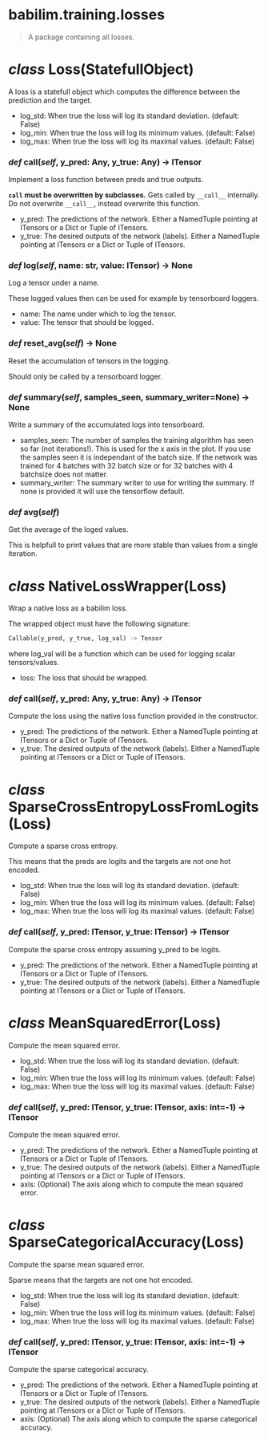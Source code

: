 # babilim.training.losses

> A package containing all losses.

# *class* **Loss**(StatefullObject)

A loss is a statefull object which computes the difference between the prediction and the target.

* log_std: When true the loss will log its standard deviation. (default: False)
* log_min: When true the loss will log its minimum values. (default: False)
* log_max: When true the loss will log its maximal values. (default: False)


### *def* **call**(*self*, y_pred: Any, y_true: Any) -> ITensor

Implement a loss function between preds and true outputs.

**`call` must be overwritten by subclasses.** Gets called by `__call__` internally.
Do not overwrite `__call__`, instead overwrite this function.

* y_pred: The predictions of the network. Either a NamedTuple pointing at ITensors or a Dict or Tuple of ITensors.
* y_true: The desired outputs of the network (labels). Either a NamedTuple pointing at ITensors or a Dict or Tuple of ITensors.


### *def* **log**(*self*, name: str, value: ITensor) -> None

Log a tensor under a name.

These logged values then can be used for example by tensorboard loggers.

* name: The name under which to log the tensor.
* value: The tensor that should be logged.


### *def* **reset_avg**(*self*) -> None

Reset the accumulation of tensors in the logging.

Should only be called by a tensorboard logger.


### *def* **summary**(*self*, samples_seen, **summary**_writer=None) -> None

Write a summary of the accumulated logs into tensorboard.

* samples_seen: The number of samples the training algorithm has seen so far (not iterations!).
This is used for the x axis in the plot. If you use the samples seen it is independant of the batch size.
If the network was trained for 4 batches with 32 batch size or for 32 batches with 4 batchsize does not matter.
* summary_writer: The summary writer to use for writing the summary. If none is provided it will use the tensorflow default.


### *def* **avg**(*self*)

Get the average of the loged values.

This is helpfull to print values that are more stable than values from a single iteration.


# *class* **NativeLossWrapper**(Loss)

Wrap a native loss as a babilim loss.

The wrapped object must have the following signature:

```python
Callable(y_pred, y_true, log_val) -> Tensor
```

where log_val will be a function which can be used for logging scalar tensors/values.

* loss: The loss that should be wrapped.


### *def* **call**(*self*, y_pred: Any, y_true: Any) -> ITensor

Compute the loss using the native loss function provided in the constructor.

* y_pred: The predictions of the network. Either a NamedTuple pointing at ITensors or a Dict or Tuple of ITensors.
* y_true: The desired outputs of the network (labels). Either a NamedTuple pointing at ITensors or a Dict or Tuple of ITensors.


# *class* **SparseCrossEntropyLossFromLogits**(Loss)

Compute a sparse cross entropy.

This means that the preds are logits and the targets are not one hot encoded.

* log_std: When true the loss will log its standard deviation. (default: False)
* log_min: When true the loss will log its minimum values. (default: False)
* log_max: When true the loss will log its maximal values. (default: False)


### *def* **call**(*self*, y_pred: ITensor, y_true: ITensor) -> ITensor

Compute the sparse cross entropy assuming y_pred to be logits.

* y_pred: The predictions of the network. Either a NamedTuple pointing at ITensors or a Dict or Tuple of ITensors.
* y_true: The desired outputs of the network (labels). Either a NamedTuple pointing at ITensors or a Dict or Tuple of ITensors.


# *class* **MeanSquaredError**(Loss)

Compute the mean squared error.

* log_std: When true the loss will log its standard deviation. (default: False)
* log_min: When true the loss will log its minimum values. (default: False)
* log_max: When true the loss will log its maximal values. (default: False)


### *def* **call**(*self*, y_pred: ITensor, y_true: ITensor, axis: int=-1) -> ITensor

Compute the mean squared error.

* y_pred: The predictions of the network. Either a NamedTuple pointing at ITensors or a Dict or Tuple of ITensors.
* y_true: The desired outputs of the network (labels). Either a NamedTuple pointing at ITensors or a Dict or Tuple of ITensors.
* axis: (Optional) The axis along which to compute the mean squared error.


# *class* **SparseCategoricalAccuracy**(Loss)

Compute the sparse mean squared error.

Sparse means that the targets are not one hot encoded.

* log_std: When true the loss will log its standard deviation. (default: False)
* log_min: When true the loss will log its minimum values. (default: False)
* log_max: When true the loss will log its maximal values. (default: False)


### *def* **call**(*self*, y_pred: ITensor, y_true: ITensor, axis: int=-1) -> ITensor

Compute the sparse categorical accuracy.

* y_pred: The predictions of the network. Either a NamedTuple pointing at ITensors or a Dict or Tuple of ITensors.
* y_true: The desired outputs of the network (labels). Either a NamedTuple pointing at ITensors or a Dict or Tuple of ITensors.
* axis: (Optional) The axis along which to compute the sparse categorical accuracy.


